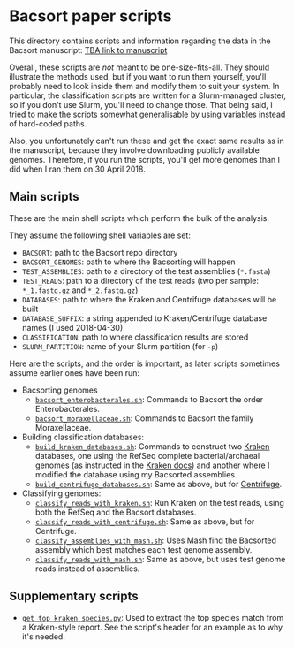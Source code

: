 # Bacsort paper scripts

This directory contains scripts and information regarding the data in the Bacsort manuscript:
[TBA link to manuscript](URL)

Overall, these scripts are _not_ meant to be one-size-fits-all. They should illustrate the methods used, but if you want to run them yourself, you'll probably need to look inside them and modify them to suit your system. In particular, the classification scripts are written for a Slurm-managed cluster, so if you don't use Slurm, you'll need to change those. That being said, I tried to make the scripts somewhat generalisable by using variables instead of hard-coded paths. 

Also, you unfortunately can't run these and get the exact same results as in the manuscript, because they involve downloading publicly available genomes. Therefore, if you run the scripts, you'll get more genomes than I did when I ran them on 30 April 2018.



## Main scripts

These are the main shell scripts which perform the bulk of the analysis.

They assume the following shell variables are set:
* `BACSORT`: path to the Bacsort repo directory
* `BACSORT_GENOMES`: path to where the Bacsorting will happen
* `TEST_ASSEMBLIES`: path to a directory of the test assemblies (`*.fasta`)
* `TEST_READS`: path to a directory of the test reads (two per sample: `*_1.fastq.gz` and `*_2.fastq.gz`)
* `DATABASES`: path to where the Kraken and Centrifuge databases will be built
* `DATABASE_SUFFIX`: a string appended to Kraken/Centrifuge database names (I used 2018-04-30)
* `CLASSIFICATION`: path to where classification results are stored
* `SLURM_PARTITION`: name of your Slurm partition (for `-p`)

Here are the scripts, and the order is important, as later scripts sometimes assume earlier ones have been run:
* Bacsorting genomes
  * [`bacsort_enterobacterales.sh`](bacsort_enterobacterales.sh): Commands to Bacsort the order Enterobacterales.
  * [`bacsort_moraxellaceae.sh`](bacsort_moraxellaceae.sh): Commands to Bacsort the family Moraxellaceae.
* Building classification databases:
  * [`build_kraken_databases.sh`](build_kraken_databases.sh): Commands to construct two [Kraken](http://ccb.jhu.edu/software/kraken/) databases, one using the RefSeq complete bacterial/archaeal genomes (as instructed in the [Kraken docs](http://ccb.jhu.edu/software/kraken/MANUAL.html#custom-databases)) and another where I modified the database using my Bacsorted assemblies.
  * [`build_centrifuge_databases.sh`](build_centrifuge_databases.sh): Same as above, but for [Centrifuge](http://www.ccb.jhu.edu/software/centrifuge/).
* Classifying genomes:
  * [`classify_reads_with_kraken.sh`](classify_reads_with_kraken.sh): Run Kraken on the test reads, using both the RefSeq and the Bacsort databases.
  * [`classify_reads_with_centrifuge.sh`](classify_reads_with_centrifuge.sh): Same as above, but for Centrifuge.
  * [`classify_assemblies_with_mash.sh`](classify_assemblies_with_mash.sh): Uses Mash find the Bacsorted assembly which best matches each test genome assembly.
  * [`classify_reads_with_mash.sh`](classify_reads_with_mash.sh): Same as above, but uses test genome reads instead of assemblies.



## Supplementary scripts

* [`get_top_kraken_species.py`](get_top_kraken_species.py): Used to extract the top species match from a Kraken-style report. See the script's header for an example as to why it's needed.

